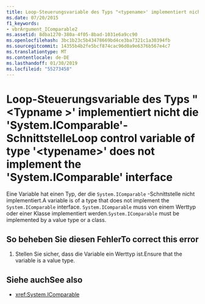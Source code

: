 ```yaml
---
title: Loop-Steuerungsvariable des Typs "<typename>' implementiert nicht die 'System.IComparable'-Schnittstelle
ms.date: 07/20/2015
f1_keywords:
- vbrArgument_IComparable2
ms.assetid: 8dba1270-380a-4f05-8bad-1031e6a9cc90
ms.openlocfilehash: 3bc1b23c5b43478669bd4ce3ba7321c1a30394fb
ms.sourcegitcommit: 14355b4b2fe5bcf874cac96d0a9e6376b567e4c7
ms.translationtype: MT
ms.contentlocale: de-DE
ms.lasthandoff: 01/30/2019
ms.locfileid: "55273458"
---
```

# <a name="loop-control-variable-of-type-typename-does-not-implement-the-systemicomparable-interface"></a><span data-ttu-id="5196b-102">Loop-Steuerungsvariable des Typs "\<Typname >' implementiert nicht die 'System.IComparable'-Schnittstelle</span><span class="sxs-lookup"><span data-stu-id="5196b-102">Loop control variable of type '\<typename>' does not implement the 'System.IComparable' interface</span></span>
<span data-ttu-id="5196b-103">Eine Variable hat einen Typ, der die `System.IComparable` -Schnittstelle nicht implementiert.</span><span class="sxs-lookup"><span data-stu-id="5196b-103">A variable is of a type that does not implement the `System.IComparable` interface.</span></span> <span data-ttu-id="5196b-104">`System.IComparable` muss von einem Werttyp oder einer Klasse implementiert werden.</span><span class="sxs-lookup"><span data-stu-id="5196b-104">`System.IComparable` must be implemented by a value type or a class.</span></span>  
  
## <a name="to-correct-this-error"></a><span data-ttu-id="5196b-105">So beheben Sie diesen Fehler</span><span class="sxs-lookup"><span data-stu-id="5196b-105">To correct this error</span></span>  
  
1.  <span data-ttu-id="5196b-106">Stellen Sie sicher, dass die Variable ein Werttyp ist.</span><span class="sxs-lookup"><span data-stu-id="5196b-106">Ensure that the variable is a value type.</span></span>  
  
## <a name="see-also"></a><span data-ttu-id="5196b-107">Siehe auch</span><span class="sxs-lookup"><span data-stu-id="5196b-107">See also</span></span>
- <xref:System.IComparable>
